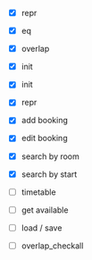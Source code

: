 - [x] repr
- [x] eq 
- [x] overlap
- [x] init 

- [x] init
- [x] repr
- [x] add booking
- [x] edit booking
- [x] search by room
- [x] search by start
- [ ]  timetable
- [ ] get available
- [ ] load / save
- [ ] overlap_checkall 